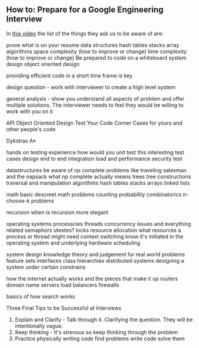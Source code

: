 ## How to: Prepare for a Google Engineering Interview

In [this video](https://youtu.be/ko-KkSmp-Lk) the list of the things they ask us to be aware of are:

prove what is on your resume
data structures
  hash tables
  stacks
  array
algorithms
  space complexity (how to improve or change)
  time complexity (how to improve or change)
Be prepared to code on a whiteboard
system design
object oriented design

providing efficient code in a short time frame is key

design question - work with interviewer to create a high level system

general analysis - show you understand all aspects of problem and offer multiple solutions. The interviewer needs to feel they would be willing to work with you on it

API
Object Oriented Design
Test Your Code
Corner Cases for yours and other people's code

Dykstras
A*

hands on testing experience
  how would you unit test this
  interesting test cases
  design end to end integration
  load and performance
  security test

datastructures
  be aware of np complete problems like
     traveling salesman and the napsack
   what np complete actually means
   trees
   tree constructions
   traversal and manipulation algorithms
   hash tables
   stacks
   arrays
   linked lists

 math
  basic descreet math problems
  counting
  probability
  combinatorics
  n-choose-k problems

recursion
  when is recursion more elegant

operating systems
  processcies
  threads
  concurrency issues and everything related
    semaphors
    utextes?
    locks
  resource allocation
    what resources a process or thread might need
  context switching
    know it's initiated in the operating system and underlying hardware
  scheduling

system design
  knowledge theory and judgement for real world problems
  feature sets
  interfaces
  class hierarchies
  distributed systems
  designing a system under certain constrains

how the internet actually works and the pieces that make it up
  routers
  domain name servers
  load balancers
  firewalls

basics of how search works

Three Final Tips to be Successful at Interviews

1) Explain and Clarify - Talk through it.
  Clarifying the question. They will be intentionally vague.
2) Keep thinking - It's strenous so keep thinking through the problem
3) Practice physically writing code
  find problems
  write code
  solve them
